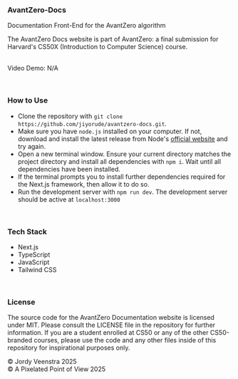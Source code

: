 ### AvantZero-Docs
Documentation Front-End for the AvantZero algorithm
<br/>


The AvantZero Docs website is part of AvantZero: a final submission for Harvard's CS50X (Introduction to Computer Science) course. <br/><br/>

Video Demo: N/A

<br/>


### How to Use
* Clone the repository with `git clone https://github.com/jiyorude/avantzero-docs.git`.
* Make sure you have `node.js` installed on your computer. If not, download and install the latest release from Node's [official website](https://nodejs.org/en) and try again.
* Open a new terminal window. Ensure your current directory matches the project directory and install all dependencies with `npm i`. Wait until all dependencies have been installed.
* If the terminal prompts you to install further dependencies required for the Next.js framework, then allow it to do so.
* Run the development server with `npm run dev`. The development server should be active at `localhost:3000`

<br/> 

### Tech Stack
* Next.js
* TypeScript
* JavaScript
* Tailwind CSS

<br/>


### License
The source code for the AvantZero Documentation website is licensed under MIT. Please consult the LICENSE file in the repository for further information. If you are a student enrolled at CS50 or any of the other CS50-branded courses, please use the code and any other files inside of this repository for inspirational purposes only.

&copy; Jordy Veenstra 2025 <br/>
&copy; A Pixelated Point of View 2025